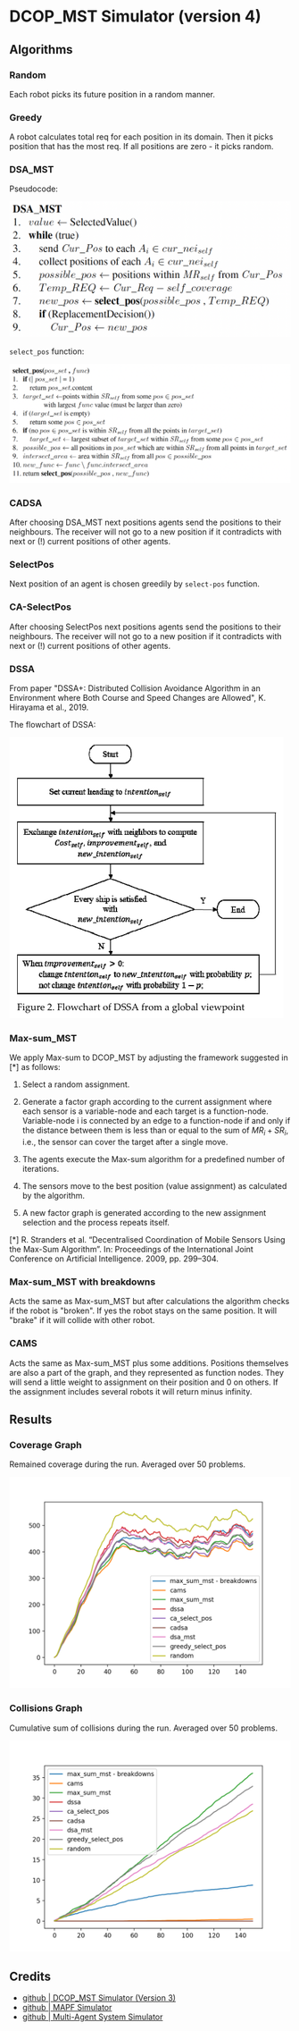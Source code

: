# DCOP_MST Simulator (version 4)


## Algorithms

### Random

Each robot picks its future position in a random manner.

### Greedy

A robot calculates total req for each position in its domain. Then it picks position that has the most req. If all positions are zero - it picks random.

### DSA_MST

Pseudocode:

![](static/DSA_MST.png)

`select_pos` function:

![](static/select_pos.png)

### CADSA

After choosing DSA_MST next positions agents send the positions to their neighbours. The receiver will not go to a new position if it contradicts with next or (!) current positions of other agents.

### SelectPos

Next position of an agent is chosen greedily by `select-pos` function.

### CA-SelectPos

After choosing SelectPos next positions agents send the positions to their neighbours. The receiver will not go to a new position if it contradicts with next or (!) current positions of other agents.

### DSSA

From paper "DSSA+: Distributed Collision Avoidance Algorithm in an Environment where Both Course and Speed Changes are Allowed", K. Hirayama et al., 2019.

The flowchart of DSSA:

![](static/dssa.png)

### Max-sum_MST

We apply Max-sum to DCOP_MST by adjusting the framework suggested in [*] as follows:

1. Select a random assignment.

2. Generate a factor graph according to the current assignment where each sensor is
a variable-node and each target is a function-node. Variable-node i is connected
by an edge to a function-node if and only if the distance between them is less
than or equal to the sum of $MR_i + SR_i$, i.e., the sensor can cover the target after
a single move.

3. The agents execute the Max-sum algorithm for a predefined number of iterations.

4. The sensors move to the best position (value assignment) as calculated by the
algorithm.

5. A new factor graph is generated according to the new assignment selection and
the process repeats itself.

[*] R. Stranders et al. “Decentralised Coordination of Mobile Sensors Using the
Max-Sum Algorithm”. In: Proceedings of the International Joint Conference on
Artificial Intelligence. 2009, pp. 299–304.

### Max-sum_MST with breakdowns

Acts the same as Max-sum_MST but after calculations the algorithm checks if the robot is "broken". 
If yes the robot stays on the same position. 
It will "brake" if it will collide with other robot.

### CAMS

Acts the same as Max-sum_MST plus some additions. 
Positions themselves are also a part of the graph, and they represented as function nodes.
They will send a little weight to assignment on their position and 0 on others.
If the assignment includes several robots it will return minus infinity.

## Results

### Coverage Graph

Remained coverage during the run.
Averaged over 50 problems.

![](static/cov.png)

### Collisions Graph

Cumulative sum of collisions during the run.
Averaged over 50 problems.

![](static/col.png)

## Credits

- [github | DCOP_MST Simulator (Version 3)](https://github.com/Arseni1919/dcop_simulator_3)
- [github | MAPF Simulator](https://github.com/Arseni1919/MAPF_Simulator)
- [github | Multi-Agent System Simulator](https://github.com/Arseni1919/mas_simulator_1)